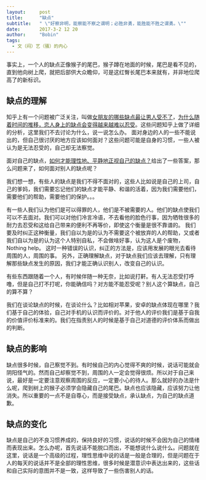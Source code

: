 ```yaml
---
layout:     post
title:      "缺点"
subtitle:   " \"好察非明，能察能不察之谓明；必胜非勇，能胜能不胜之谓勇。\""
date:       2017-3-2 12 20
author:     "Bobin"
tags:
  - 文（闷）艺（骚）的内心
---
```


事实上，一个人的缺点正像猴子的尾巴，猴子蹲在地面的时候，尾巴是看不见的，直到他向树上爬，就把后部供大众瞻仰，可是这红臀长尾巴本来就有，并非地位爬高了的新标识。

## 缺点的理解
知乎上有一个问题被广泛关注，叫做[女朋友的哪些缺点最让男人受不了](https://www.zhihu.com/question/26931337)，[为什么随着时间的推移，恋人身上的缺点会变得越来越难以忍受](https://www.zhihu.com/question/34100208)。这些问题知乎上做了详细的分析，这里我们不去讨论为什么，说一说怎么办。
面对身边的人的一些不能说出的，但自己很讨厌的地方应该如何面对？这些问题可能是自身的习惯，一些人被认为是无法忍受的，自己却无法察觉。

面对自己的缺点，[如何才能理性地、平静地正视自己的缺点？](https://www.zhihu.com/question/20164089)给出了一些答案，那么问题来了，如何面对别人的缺点呢？

我们想一想，有些人的缺点是我们不得不面对的，这些人比如说是自己的上司，自己的爹妈，我们需要忘记他们的缺点才能平静、和谐的活着，因为我们需要他们，需要他们的帮助，需要他们的保护。。。

有一些人我们认为他们是可以得罪的人，他们是不被需要的人。他们的缺点使我们可以不去面对。我们可以对他们冷言冷语，不去看他的脸色行事，因为牺牲很多的耐力去忍受和这给自己带来的便利不再等价，即使这个衡量是很不靠谱的。
我们要及时纠正这种衡量，我们自以为是的认为不需要这个被放弃的人的帮助，又或者我们自以为是的认为这个人特别自私，不会做啥好事，认为这人是个废物，Nothing help。 这时一种错误的认识，纠正的方法是，应该用发展的眼光去看待周围的人，周围的事。 另外，正确理解缺点，对于缺点我们应该去理解，只有理解那些缺点发生的原因，我们才能正确认识别人，改变自己的认识。

有些东西跟随着一个人，有时候伴随一种无奈，比如说打鼾。有人无法忍受打呼噜，但是自己打不打呢，你能确信吗？对方能不能忍受呢？别人这个算缺点，自己的算不算？

我们在谈论缺点的时候，在谈论什么？比如相对苹果，安卓的缺点体现在哪里？我们基于自己的体验，自己对手机的认识而评价的。对于他人的评价我们是基于自我的价值评价标准来的。我们在指责别人的时候是基于自己对道德的评价体系而做出的判断。
## 缺点的影响
缺点很多时候，自己察觉不到。有时候自己的内心觉得不爽的时候，说话可能就会阴阳怪气的。然而自己却察觉不到，周围的人一定会觉得很烦。所以对于自己来说，最好是一定要注意观察周围的反应，一定要小心的待人。那么就好的办法是什么呢，爬到树上的猴子必须学会隐藏自己的尾巴。缺点也应该隐藏，应该努力让他消失。所以重要的一点不是自尊心，而是接受缺点，承认缺点，为自己的缺点道歉。

## 缺点的变化
缺点是自己的不良习惯养成的，保持良好的习惯，说话的时候不会因为自己的情绪而表现出来。怎么办呢，首先说话不能脱口而出，不能想说什么说什么。问题就在这里，说话是一个高级的过程，理性思维中说的话是一般是合理的，但是问题在于人的每天的说话并不是全部的理性思维，很多时候是潜意识中表达出来的，这些话和自己实际的意图并不是一致，这样导致了一些伤害别人的话。
